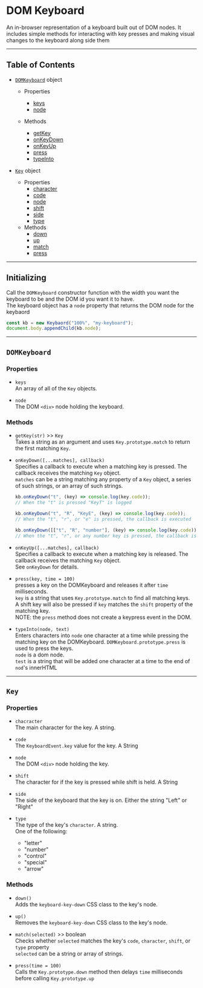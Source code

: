 # DOM Keyboard
An in-browser representation of a keyboard built out of DOM nodes. It includes simple methods for interacting with key presses and making visual changes to the keyboard along side them

---

## Table of Contents
- [`DOMKeyboard`](#domkb) object
  - Properties
    - [keys](#domkb-keys)
    - [node](#domkb-node)

  - Methods
    - [getKey](#domkb-getkey)
    - [onKeyDown](#domkb-onkeydown)
    - [onKeyUp](#domkb-onkeyup)
    - [press](#domkb-press)
    - [typeInto](#domkb-typeinto)

- [`Key`](#key) object
  - Properties
    - [character](#key-character)
    - [code](#key-code)
    - [node](#key-node)
    - [shift](#key-shift)
    - [side](#key-side)
    - [type](#key-type)
  - Methods
    - [down](#key-down)
    - [up](#key-down)
    - [match](#key-match)
    - [press](#key-press)
---

## Initializing
Call the `DOMKeyboard` constructor function with the width you want the keyboard to be and the DOM id you want it to have.<br>
The keyboard object has a `node` property that returns the DOM node for the keybaord

```javascript
const kb = new Keybaord("100%", "my-keyboard");
document.body.appendChild(kb.node);
```

---

## <a name="domkb">`DOMKeyboard`</a>

### Properties

- <a name="domkb-keys">`keys`</a><br>
An array of all of the `Key` objects.

- <a name="domkb-node">`node`</a><br>
The DOM `<div>` node holding the keyboard.

### Methods

- <a name="domkb-getkey">`getKey(str)` >> `Key`</a><br>
Takes a string as an argument and uses `Key.prototype.match` to return the first matching `Key`.

- <a name="domkb-onkeydown">`onKeyDown([...matches], callback)`</a><br>
Specifies a callback to execute when a matching key is pressed. The callback receives the matching `Key` object.<br>
`matches` can be a string matching any property of a `Key` object, a series of such strings, or an array of such strings.<br>
  ```javascript
  kb.onKeyDown("t", (key) => console.log(key.code));
  // When the "t" is pressed "KeyT" is logged

  kb.onKeyDown("t", "R", "KeyE", (key) => console.log(key.code));
  // When the "t", "r", or "e" is pressed, the callback is executed

  kb.onKeyDown([["t", "R", "number"], (key) => console.log(key.code));
  // When the "t", "r", or any number key is pressed, the callback is executed
  ```

- <a name="domkb-onkeyup">`onKeyUp([...matches], callback)`</a><br>
Specifies a callback to execute when a matching key is released. The callback receives the matching `Key` object.<br>
See `onKeyDown` for details.

- <a name="domkb-press">`press(key, time = 100)`</a><br>
presses a key on the DOMKeyboard and releases it after `time` milliseconds.<br>
`key` is a string that uses `Key.prototype.match` to find all matching keys.<br>
A shift key will also be pressed if `key` matches the `shift` property of the matching key.<br>
NOTE: the `press` method does not create a keypress event in the DOM.

- <a name="domkb-typeinto">`typeInto(node, text)`</a><br>
Enters characters into `node` one character at a time while pressing the matching key on the DOMKeyboard. `DOMKeyboard.prototype.press` is used to press the keys.<br>
`node` is a dom node.<br>
`test` is a string that will be added one character at a time to the end of `nod`'s innerHTML


---

## <a name="key">`Key`</a>

### Properties

- <a name="key-character">`chacracter`</a><br>
The main character for the key. A string.

- <a name="key-code">`code`</a><br>
The `KeyboardEvent.key` value for the key. A String

- <a name="key-node">`node`</a><br>
The DOM `<div>` node holding the key.

- <a name="key-shift">`shift`</a><br>
The character for if the key is pressed while shift is held. A String

- <a name="key-side">`side`</a><br>
The side of the keyboard that the key is on. Either the string "Left" or "Right"

- <a name="key-type">`type`</a><br>
The type of the key's `character`. A string.<br>
One of the following:
  - "letter"
  - "number"
  - "control"
  - "special"
  - "arrow"

### Methods

- <a name="key-down">`down()`</a><br>
Adds the `keyboard-key-down` CSS class to the key's node.

- <a name="key-up">`up()`</a><br>
Removes the `keyboard-key-down` CSS class to the key's node.

- <a name="key-match">`match(selected)` >> boolean</a><br>
Checks whether `selected` matches the key's `code`, `character`, `shift`, or `type` property<br>
`selected` can be a string or array of strings.

- <a name="key-press">`press(time = 100)`</a><br>
Calls the `Key.prototype.down` method then delays `time` milliseconds before calling `Key.prototype.up`
